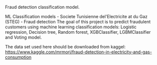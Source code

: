 Fraud detection classification model.

ML Classification models - Societe Tunisienne del'Electricite at du Gaz (STEG) - Fraud detection
The goal of this project is to predict fraudulent customers using machine learning classification models: Logistic regression, Decision tree, Random forest, XGBClassifier, LGBMClassifier and Voting model.

The data set used here should be downloaded from kaggel: https://www.kaggle.com/mrmorj/fraud-detection-in-electricity-and-gas-consumption
